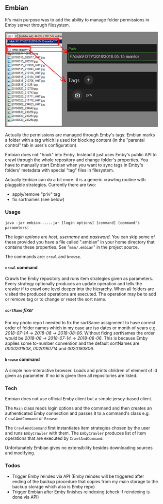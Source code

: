 ## Embian

It's main purpose was to add the ability to manage folder permissions in Emby server through filesystem.

![fff](etc/emby-tag.png)

Actually the permissions are managed through Emby's tags: Embian marks a folder with a tag which is used for blocking content (in the "parental control" tab in user's configuration).

Embian does not "hook" into Emby.
Instead it just uses Emby's public API to crawl through the whole repository and change folder's properties.
You have to manually start Embian when you want to sync tags in Emby's folders' metadata with special "tag" files in filesystem.

Actually Embian can do a bit more: it is a generic crawling routine with pluggable strategies. Currently there are two:
- apply/remove "priv" tag
- fix sortnames (see below)

### Usage

    java -jar embian-.....jar [login options] [command] [command's parameters]

The _login options_ are _host_, _username_ and _password_.
You can skip some of these provided you have a file called ".embian" in your home directory that contains these properties.
See "`man/.embian`" in the project source.

The commands are: `crawl` and `browse`.

#### `crawl` command

Crawls the Emby repository and runs item strategies given as parameters.
Every strategy optionally produces an update operation and tells the crawler if to crawl one level deeper into the hierarchy.
When all folders are visited the produced operations are executed.
The operation may be to add or remove tag or to change or reset the sort name.

##### `sortName` fixer

For my photo repo I needed to fix the sortSame assignment to have correct order of folder names
which in my case are iso dates or month of years e.g. _2018-07-14_ -> _2018-08_ -> _2018-08-06_.
Without fixing sortNames the order would be _2018-08_ -> _2018-07-14_ -> _2018-08-06_.
This is because Emby applies some to-number conversion and the default sortNames are _0000201808_, _0020180714_ and _0020180806_. 

#### `browse` command

A simple non-interactive browser. Loads and prints children of element of id given as parameter. If no id is given then all repositories are listed.

### Tech

Embian does not use official Emby client but a simple jersey-based client.

The `Main` class reads login options and the command and then creates an authenticated Emby connection and passes it to a command's class e.g. `CrawlAndCommand` or `Browse`.

The `CrawlAndCommand` first instantiates item strategies chosen by the user and runs `EmbyCrawler` with them.
The `EmbyCrawler` produces list of item operations that are executed by `CrawlAndCommand`.

Unfortunately Embian gives no extensibility besides downloading sources and modifying.

### Todos

- Trigger Emby reindex via API (Emby reindex will be triggered after ending of the backup procedure
that copies from my main storage to the backup storage which also is Emby repo)
- Trigger Embian after Emby finishes reindexing (check if reindexing is done via API)
